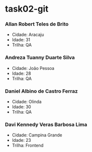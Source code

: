 # task02-git

### Allan Robert Teles de Brito

- Cidade: Aracaju
- Idade: 31 
- Trilha: QA

### Andreza Tuanny Duarte Silva

- Cidade: João Pessoa
- Idade: 28
- Trilha: QA

### Daniel Albino de Castro Ferraz

- Cidade: Olinda
- Idade: 30
- Trilha: QA

### Davi Kennedy Veras Barbosa Lima

- Cidade: Campina Grande
- Idade: 23
- Trilha: Frontend